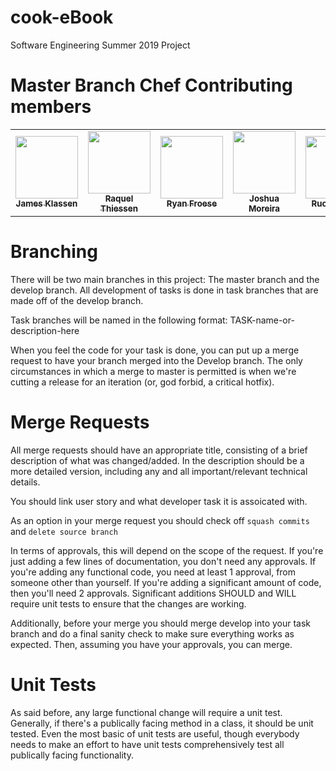 # cook-eBook
Software Engineering Summer 2019 Project

# Master Branch Chef Contributing members
<table>
<tr>
    <td style="text-align: center;">
        <a href="https://code.cs.umanitoba.ca/jamesklassen">
            <img src="https://code.cs.umanitoba.ca/uploads/-/system/user/avatar/182/avatar.png?width=400" width="100px;"/>
            <br/>
            <sub>
                <b>James Klassen </b>
            </sub>
        </a>
    </td>
    <td style="text-align: center;">
        <a href="https://code.cs.umanitoba.ca/raquelthiessen">
            <img src="https://code.cs.umanitoba.ca/uploads/-/system/user/avatar/175/avatar.png?width=400" width="100px;"/>
            <br/>
            <sub>
                <b>Raquel Thiessen</b>
            </sub>
        </a>
    </td>
    <td style="text-align: center;">
        <a href="https://code.cs.umanitoba.ca/RyanF">
            <img src="https://code.cs.umanitoba.ca/uploads/-/system/user/avatar/176/avatar.png?width=400" width="100px;"/>
            <br/>
            <sub>
                <b>Ryan Froese</b>
            </sub>
        </a>
    </td>
    <td style="text-align: center;">
        <a href="https://code.cs.umanitoba.ca/OfficialArms">
            <img src="https://code.cs.umanitoba.ca/uploads/-/system/user/avatar/179/avatar.png?width=400" width="100px;"/>
            <br/>
            <sub>
                <b>Joshua Moreira</b>
            </sub>
        </a>
    </td>
    <td style="text-align: center;">
        <a href="https://code.cs.umanitoba.ca/RuoshiZhao">
            <img src="https://code.cs.umanitoba.ca/uploads/-/system/user/avatar/209/avatar.png?width=400" width="100px;"/>
            <br/>
            <sub>
                <b>Ruoshi Zhao</b>
            </sub>
        </a>
</tr>
</table>

# Branching
There will be two main branches in this project: The master branch and the develop branch. All development of tasks is done in task branches that are made off of the develop branch.

Task branches will be named in the following format: TASK-name-or-description-here

When you feel the code for your task is done, you can put up a merge request to have your branch merged into the Develop branch. The only circumstances in which a merge to master is permitted is when we're cutting a release for an iteration (or, god forbid, a critical hotfix).

# Merge Requests
All merge requests should have an appropriate title, consisting of a brief description of what was changed/added. In the description should be a more detailed version, including any and all important/relevant technical details.

You should link user story and what developer task it is assoicated with.

As an option in your merge request you should check off `squash commits` and `delete source branch`

In terms of approvals, this will depend on the scope of the request. If you're just adding a few lines of documentation, you don't need any approvals. If you're adding any functional code, you need at least 1 approval, from someone other than yourself. If you're adding a significant amount of code, then you'll need 2 approvals. Significant additions SHOULD and WILL require unit tests to ensure that the changes are working.

Additionally, before your merge you should merge develop into your task branch and do a final sanity check to make sure everything works as expected. Then, assuming you have your approvals, you can merge.

# Unit Tests
As said before, any large functional change will require a unit test. Generally, if there's a publically facing method in a class, it should be unit tested. Even the most basic of unit tests are useful, though everybody needs to make an effort to have unit tests comprehensively test all publically facing functionality.
